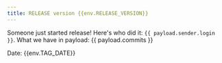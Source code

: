 ```yaml
---
title: RELEASE version {{env.RELEASE_VERSION}}
---
```


Someone just started release! Here's who did it: `{{ payload.sender.login }}`.
What we have in payload: {{ payload.commits }}

Date: {{env.TAG_DATE}}
